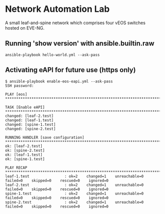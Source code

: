 # Network Automation Lab
A small leaf-and-spine network which comprises four vEOS switches hosted on EVE-NG.

## Running 'show version' with ansible.builtin.raw
```ansible-playbook hello-world.yml --ask-pass```

## Activating eAPI for future use (https only)
```
$ ansible-playbook enable-eos-eapi.yml --ask-pass
SSH password: 

PLAY [eos] **************************************************************************************************************************************************

TASK [Enable eAPI] ******************************************************************************************************************************************
changed: [leaf-2.test]
changed: [leaf-1.test]
changed: [spine-1.test]
changed: [spine-2.test]

RUNNING HANDLER [save configuration] ************************************************************************************************************************
ok: [leaf-2.test]
ok: [spine-2.test]
ok: [leaf-1.test]
ok: [spine-1.test]

PLAY RECAP **************************************************************************************************************************************************
leaf-1.test                : ok=2    changed=1    unreachable=0    failed=0    skipped=0    rescued=0    ignored=0   
leaf-2.test                : ok=2    changed=1    unreachable=0    failed=0    skipped=0    rescued=0    ignored=0   
spine-1.test               : ok=2    changed=1    unreachable=0    failed=0    skipped=0    rescued=0    ignored=0   
spine-2.test               : ok=2    changed=1    unreachable=0    failed=0    skipped=0    rescued=0    ignored=0
```